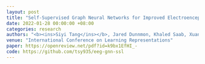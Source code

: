 ```yaml
---
layout: post
title: "Self-Supervised Graph Neural Networks for Improved Electroencephalographic Seizure Analysis" 
date: 2022-01-28 00:00:00 +08:00
categories: research
authors: "<b><ins>Siyi Tang</ins></b>, Jared Dunnmon, Khaled Saab, Xuan Zhang, Qianying Huang, Florian Dubost, Daniel Rubin, Christopher Lee-Messer"
venue: "International Conference on Learning Representations"
paper: https://openreview.net/pdf?id=k9bx1EfHI_- 
code: https://github.com/tsy935/eeg-gnn-ssl
---
```

